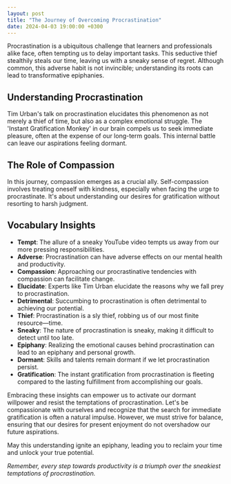 ```yaml
---
layout: post
title: "The Journey of Overcoming Procrastination"
date: 2024-04-03 19:00:00 +0300
---
```


Procrastination is a ubiquitous challenge that learners and professionals alike face, often tempting us to delay important tasks. This seductive thief stealthily steals our time, leaving us with a sneaky sense of regret. Although common, this adverse habit is not invincible; understanding its roots can lead to transformative epiphanies.

## Understanding Procrastination

Tim Urban's talk on procrastination elucidates this phenomenon as not merely a thief of time, but also as a complex emotional struggle. The 'Instant Gratification Monkey' in our brain compels us to seek immediate pleasure, often at the expense of our long-term goals. This internal battle can leave our aspirations feeling dormant.

## The Role of Compassion

In this journey, compassion emerges as a crucial ally. Self-compassion involves treating oneself with kindness, especially when facing the urge to procrastinate. It's about understanding our desires for gratification without resorting to harsh judgment.

## Vocabulary Insights

- **Tempt**: The allure of a sneaky YouTube video tempts us away from our more pressing responsibilities.
- **Adverse**: Procrastination can have adverse effects on our mental health and productivity.
- **Compassion**: Approaching our procrastinative tendencies with compassion can facilitate change.
- **Elucidate**: Experts like Tim Urban elucidate the reasons why we fall prey to procrastination.
- **Detrimental**: Succumbing to procrastination is often detrimental to achieving our potential.
- **Thief**: Procrastination is a sly thief, robbing us of our most finite resource—time.
- **Sneaky**: The nature of procrastination is sneaky, making it difficult to detect until too late.
- **Epiphany**: Realizing the emotional causes behind procrastination can lead to an epiphany and personal growth.
- **Dormant**: Skills and talents remain dormant if we let procrastination persist.
- **Gratification**: The instant gratification from procrastination is fleeting compared to the lasting fulfillment from accomplishing our goals.

Embracing these insights can empower us to activate our dormant willpower and resist the temptations of procrastination. Let's be compassionate with ourselves and recognize that the search for immediate gratification is often a natural impulse. However, we must strive for balance, ensuring that our desires for present enjoyment do not overshadow our future aspirations.

May this understanding ignite an epiphany, leading you to reclaim your time and unlock your true potential.

_Remember, every step towards productivity is a triumph over the sneakiest temptations of procrastination._
